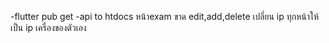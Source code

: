 -flutter pub get
-api to htdocs
หน้าexam ขาด edit,add,delete
เปลี่ยน ip ทุกหน้าให้เป็น ip เครื่องของตัวเอง

